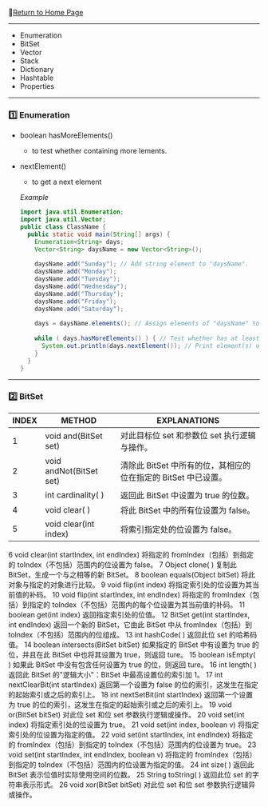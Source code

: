 :hotel:[Return to Home Page](https://github.com/geophydog/geophydog.github.io/blob/master/README.md)

***

- Enumeration
- BitSet
- Vector
- Stack
- Dictionary
- Hashtable
- Properties

***

### :one: Enumeration
- boolean hasMoreElements()
    - to test whether containing more lements.
- nextElement()
    - to get a next element
    
    _Example_
    ```java
    import java.util.Enumeration;
    import java.util.Vector;
    public class ClassName {
      public static void main(String[] args) {
        Enumeration<String> days;
        Vector<String> daysName = new Vector<String>();
        
        daysName.add("Sunday"); // Add string element to "daysName".
        daysName.add("Monday");
        daysName.add("Tuesday");
        daysName.add("Wednesday");
        daysName.add("Thursday");
        daysName.add("Friday");
        daysName.add("Saturday");
        
        days = daysName.elements(); // Assign elements of "daysName" to days.
        
        while ( days.hasMoreElements() ) { // Test whether has at least one element.
          System.out.println(days.nextElement()); // Print element(s) of "days" one by one in right order.
        }
      }
    }
    ```

***

### :two: BitSet
| INDEX | METHOD | EXPLANATIONS |
| ----- | ------ | ------------ |
| 1	| void and(BitSet set)     | 对此目标位 set 和参数位 set 执行逻辑与操作。|
| 2	| void andNot(BitSet set)  | 清除此 BitSet 中所有的位，其相应的位在指定的 BitSet 中已设置。|
| 3	| int cardinality( )       | 返回此 BitSet 中设置为 true 的位数。|
| 4	| void clear( )            | 将此 BitSet 中的所有位设置为 false。|
| 5 | void clear(int index)    | 将索引指定处的位设置为 false。      |
6	void clear(int startIndex, int endIndex)
将指定的 fromIndex（包括）到指定的 toIndex（不包括）范围内的位设置为 false。
7	Object clone( )
复制此 BitSet，生成一个与之相等的新 BitSet。
8	boolean equals(Object bitSet)
将此对象与指定的对象进行比较。
9	void flip(int index)
将指定索引处的位设置为其当前值的补码。
10	void flip(int startIndex, int endIndex)
将指定的 fromIndex（包括）到指定的 toIndex（不包括）范围内的每个位设置为其当前值的补码。
11	boolean get(int index)
返回指定索引处的位值。
12	BitSet get(int startIndex, int endIndex)
返回一个新的 BitSet，它由此 BitSet 中从 fromIndex（包括）到 toIndex（不包括）范围内的位组成。
13	int hashCode( )
返回此位 set 的哈希码值。
14	boolean intersects(BitSet bitSet)
如果指定的 BitSet 中有设置为 true 的位，并且在此 BitSet 中也将其设置为 true，则返回 ture。
15	boolean isEmpty( )
如果此 BitSet 中没有包含任何设置为 true 的位，则返回 ture。
16	int length( )
返回此 BitSet 的"逻辑大小"：BitSet 中最高设置位的索引加 1。
17	int nextClearBit(int startIndex)
返回第一个设置为 false 的位的索引，这发生在指定的起始索引或之后的索引上。
18	int nextSetBit(int startIndex)
返回第一个设置为 true 的位的索引，这发生在指定的起始索引或之后的索引上。
19	void or(BitSet bitSet)
对此位 set 和位 set 参数执行逻辑或操作。
20	void set(int index)
将指定索引处的位设置为 true。
21	void set(int index, boolean v)
 将指定索引处的位设置为指定的值。
22	void set(int startIndex, int endIndex)
将指定的 fromIndex（包括）到指定的 toIndex（不包括）范围内的位设置为 true。
23	void set(int startIndex, int endIndex, boolean v)
将指定的 fromIndex（包括）到指定的 toIndex（不包括）范围内的位设置为指定的值。
24	int size( )
返回此 BitSet 表示位值时实际使用空间的位数。
25	String toString( )
返回此位 set 的字符串表示形式。
26	void xor(BitSet bitSet)
对此位 set 和位 set 参数执行逻辑异或操作。
